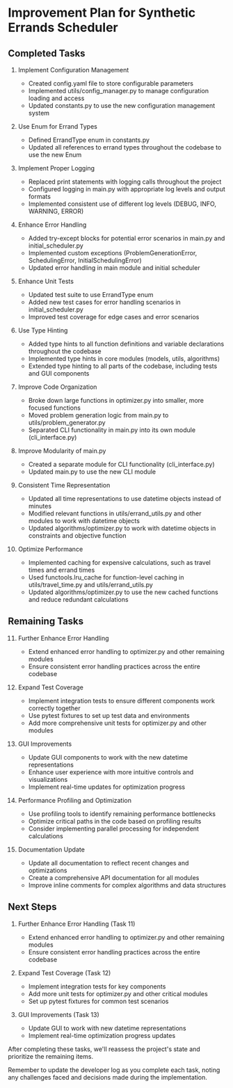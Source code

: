 # Improvement Plan for Synthetic Errands Scheduler

## Completed Tasks

1. Implement Configuration Management
   - Created config.yaml file to store configurable parameters
   - Implemented utils/config_manager.py to manage configuration loading and access
   - Updated constants.py to use the new configuration management system

2. Use Enum for Errand Types
   - Defined ErrandType enum in constants.py
   - Updated all references to errand types throughout the codebase to use the new Enum

3. Implement Proper Logging
   - Replaced print statements with logging calls throughout the project
   - Configured logging in main.py with appropriate log levels and output formats
   - Implemented consistent use of different log levels (DEBUG, INFO, WARNING, ERROR)

4. Enhance Error Handling
   - Added try-except blocks for potential error scenarios in main.py and initial_scheduler.py
   - Implemented custom exceptions (ProblemGenerationError, SchedulingError, InitialSchedulingError)
   - Updated error handling in main module and initial scheduler

5. Enhance Unit Tests
   - Updated test suite to use ErrandType enum
   - Added new test cases for error handling scenarios in initial_scheduler.py
   - Improved test coverage for edge cases and error scenarios

6. Use Type Hinting
   - Added type hints to all function definitions and variable declarations throughout the codebase
   - Implemented type hints in core modules (models, utils, algorithms)
   - Extended type hinting to all parts of the codebase, including tests and GUI components

7. Improve Code Organization
   - Broke down large functions in optimizer.py into smaller, more focused functions
   - Moved problem generation logic from main.py to utils/problem_generator.py
   - Separated CLI functionality in main.py into its own module (cli_interface.py)

8. Improve Modularity of main.py
   - Created a separate module for CLI functionality (cli_interface.py)
   - Updated main.py to use the new CLI module

9. Consistent Time Representation
   - Updated all time representations to use datetime objects instead of minutes
   - Modified relevant functions in utils/errand_utils.py and other modules to work with datetime objects
   - Updated algorithms/optimizer.py to work with datetime objects in constraints and objective function

10. Optimize Performance
    - Implemented caching for expensive calculations, such as travel times and errand times
    - Used functools.lru_cache for function-level caching in utils/travel_time.py and utils/errand_utils.py
    - Updated algorithms/optimizer.py to use the new cached functions and reduce redundant calculations

## Remaining Tasks

11. Further Enhance Error Handling
    - Extend enhanced error handling to optimizer.py and other remaining modules
    - Ensure consistent error handling practices across the entire codebase

12. Expand Test Coverage
    - Implement integration tests to ensure different components work correctly together
    - Use pytest fixtures to set up test data and environments
    - Add more comprehensive unit tests for optimizer.py and other modules

13. GUI Improvements
    - Update GUI components to work with the new datetime representations
    - Enhance user experience with more intuitive controls and visualizations
    - Implement real-time updates for optimization progress

14. Performance Profiling and Optimization
    - Use profiling tools to identify remaining performance bottlenecks
    - Optimize critical paths in the code based on profiling results
    - Consider implementing parallel processing for independent calculations

15. Documentation Update
    - Update all documentation to reflect recent changes and optimizations
    - Create a comprehensive API documentation for all modules
    - Improve inline comments for complex algorithms and data structures

## Next Steps

1. Further Enhance Error Handling (Task 11)
   - Extend enhanced error handling to optimizer.py and other remaining modules
   - Ensure consistent error handling practices across the entire codebase

2. Expand Test Coverage (Task 12)
   - Implement integration tests for key components
   - Add more unit tests for optimizer.py and other critical modules
   - Set up pytest fixtures for common test scenarios

3. GUI Improvements (Task 13)
   - Update GUI to work with new datetime representations
   - Implement real-time optimization progress updates

After completing these tasks, we'll reassess the project's state and prioritize the remaining items.

Remember to update the developer log as you complete each task, noting any challenges faced and decisions made during the implementation.